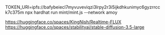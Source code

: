 TOKEN_URI=ipfs://bafybeiecl7myvuveviqzi3lrpy2r3i5ijkdhkunimyc6gyzrrcck7c375m npx hardhat run mint/mint.js --network amoy



https://huggingface.co/spaces/KingNish/Realtime-FLUX
https://huggingface.co/spaces/stabilityai/stable-diffusion-3.5-large